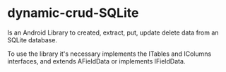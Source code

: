 dynamic-crud-SQLite
===================

Is an Android Library to created, extract, put, update delete data from an SQLite database.

To use the library it's necessary implements the ITables and IColumns interfaces, and extends AFieldData or implements IFieldData. 
